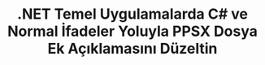 ---
############################# Static ############################
layout: "autogen"
draft: false
path: "tr/redaction/net/annotation/ppsx"
otherformats: CSV DOC DOCM DOCX DOT DOTM DOTX PDF POT POTM PPS PPSM PPT PPTM PPTX RTF XLS XLSM XLSX XLT XLTM XLTX  

############################# Head ############################
head_title: ".NET Temel Aracılığıyla Normal İfadeler Kullanarak PPSX Belgedeki Ek Açıklamaları Düzeltin"
head_description: "Farklı biçimlerdeki belgelerden düzenli ifade kullanarak açıklamalardaki hassas bilgileri çıkarın"

############################# Header ############################
title: ".NET Temel Uygulamalarda C# ve Normal İfadeler Yoluyla PPSX Dosya Ek Açıklamasını Düzeltin"
description: "Windows, Linux ve macOS'ta Office ve OpenOffice Belgeleri, E-Tablolar ve Sunumlar ile PPSX'teki hassas bilgileri bulun ve kaldırın"

################### SubMenu/Download Button #####################
submenu:
    enable: true

############################# About ############################
about:
    enable: true
    title: ".NET API için Belge Ek Açıklama Düzenlemesi"
    content: |
        PDF, Word, Excel, PowerPoint belgelerindeki ve resimlerdeki hassas ve sınıflandırılmış bilgilerin temizlenmesi için, biçimden bağımsız tek bir arayüz, meta verileri değiştirme ve ek açıklamaları kaldırma yeteneği dahil. GroupDocs.Redaction for .NET aracıyla, sınıflandırılmış bilgileri yeniden düzenleyebilir ve düzeltilmiş belgeyi PDF'de kaydedebilir, tüm sayfaları raster görüntülere dönüştürebilir veya daha fazla düzenleme için belgeyi orijinal biçiminde tutabilirsiniz.

############################# Steps ############################
steps:
    enable: true
    title_left: "C# aracılığıyla Normal İfadeler kullanarak PPSX'teki Ek Açıklamaları Çıkarın"
    content_left: |
        [GroupDocs.Redaction](tr//redaction/net/), .NET geliştiricilerinin, PPSX dosyasını birkaç kolay adımda yeniden düzenlemek için normal ifadelerin tam gücünü kullanmasına olanak tanır.

        *   [Redactor](https://apireference.groupdocs.com/redaction/net/groupdocs.redaction/redactor) sınıfının bir örneğini oluşturun ve PPSX dosyasını yükleyin
        *   Yorumları bulmak ve değiştirmek için [AnnotationRedaction](https://apireference.groupdocs.com/redaction/net/groupdocs.redaction.redactions/annotationredaction) sınıfının bir örneğini oluşturun
        *   AnnotationRedaction nesnesiyle [Redactor.Apply](https://apireference.groupdocs.com/redaction/net/groupdocs.redaction/redactor/methods/apply/index) yöntemini çağırın
        
    title_right: "GroupDocs Redaksiyon API'sı nasıl kullanılır?"
    content_right: |
        Paketi komut satırından "nuget install GroupDocs.Redaction"" olarak veya Visual Studio'nun Paket Yöneticisi Konsolu aracılığıyla "Install-Package GroupDocs.Redaction"" ile yükleyin. 
        Alternatif olarak, [downloads](https://downloads.groupdocs.com/redaction/net) adresinden bir ZIP dosyasındaki çevrimdışı MSI yükleyicisini veya DLL'leri edinin ve projenizde buna manuel olarak başvurun.  
        
    code: |
        ```cs
        using (Redactor redactor = new Redactor(@"sample.ppsx"))
        {
        	redactor.Apply(new AnnotationRedaction("(?im:john)", "[redacted]"));
        	redactor.Save();
        }
        ```

############################# Demos ############################
demos:
    enable: true
############################# About Formats ############################
about_formats:
    enable: true
############################# More Formats ############################
more_formats:
    enable: true

############################# Back to top ###############################
back_to_top:
    enable: true
---